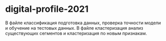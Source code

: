 # digital-profile-2021
В файле классификация подготовка данных, проверка точности модели и обучение на тестовых данных.
В файле кластеризация анализ существующих сегментов и кластеризация по новым признакам.
